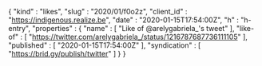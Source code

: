 {
  "kind" : "likes",
  "slug" : "2020/01/f0o2z",
  "client_id" : "https://indigenous.realize.be",
  "date" : "2020-01-15T17:54:00Z",
  "h" : "h-entry",
  "properties" : {
    "name" : [ "Like of @arelygabriela_'s tweet" ],
    "like-of" : [ "https://twitter.com/arelygabriela_/status/1216787687736111105" ],
    "published" : [ "2020-01-15T17:54:00Z" ],
    "syndication" : [ "https://brid.gy/publish/twitter" ]
  }
}
